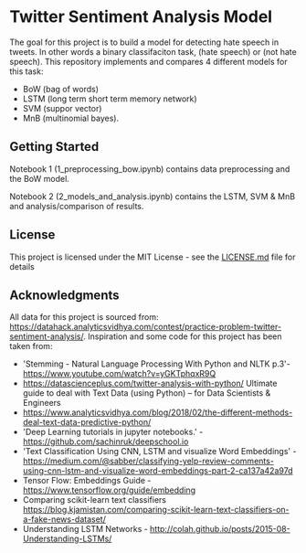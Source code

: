 # Twitter Sentiment Analysis Model

The goal for this project is to build a model for detecting hate speech in tweets. In other words a binary classifaciton task, (hate speech) or (not hate speech). This repository implements and compares 4 different models for this task: 
- BoW (bag of words)
- LSTM (long term short term memory network)
- SVM (suppor vector) 
- MnB (multinomial bayes).

## Getting Started
Notebook 1 (1_preprocessing_bow.ipynb) contains data preprocessing and the BoW model.

Notebook 2 (2_models_and_analysis.ipynb) contains the LSTM, SVM & MnB and analysis/comparison of results.

## License

This project is licensed under the MIT License - see the [LICENSE.md](LICENSE.md) file for details

## Acknowledgments

All data for this project is sourced from: https://datahack.analyticsvidhya.com/contest/practice-problem-twitter-sentiment-analysis/. Inspiration and some code for this project has been taken from:

- 'Stemming - Natural Language Processing With Python and NLTK p.3'- https://www.youtube.com/watch?v=yGKTphqxR9Q
- https://datascienceplus.com/twitter-analysis-with-python/
Ultimate guide to deal with Text Data (using Python) – for Data Scientists & Engineers 
- https://www.analyticsvidhya.com/blog/2018/02/the-different-methods-deal-text-data-predictive-python/
- 'Deep Learning tutorials in jupyter notebooks.' - https://github.com/sachinruk/deepschool.io
- 'Text Classification Using CNN, LSTM and visualize Word Embeddings' - https://medium.com/@sabber/classifying-yelp-review-comments-using-cnn-lstm-and-visualize-word-embeddings-part-2-ca137a42a97d
- Tensor Flow: Embeddings Guide - https://www.tensorflow.org/guide/embedding
- Comparing scikit-learn text classifiers https://blog.kjamistan.com/comparing-scikit-learn-text-classifiers-on-a-fake-news-dataset/
- Understanding LSTM Networks - http://colah.github.io/posts/2015-08-Understanding-LSTMs/
